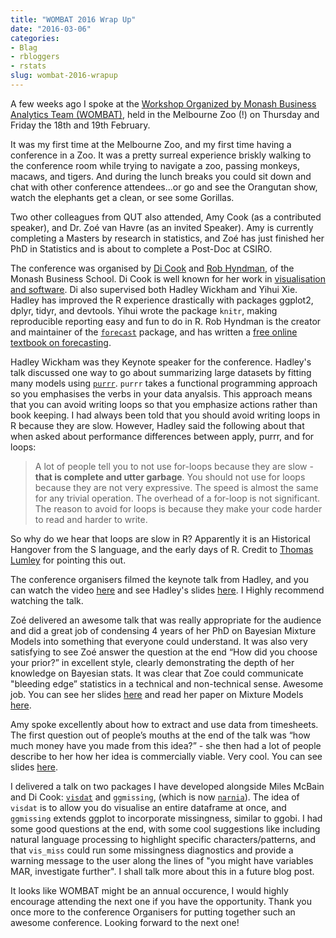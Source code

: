 ```yaml
---
title: "WOMBAT 2016 Wrap Up"
date: "2016-03-06"
categories:
- Blag
- rbloggers
- rstats
slug: wombat-2016-wrapup
---
```


A few weeks ago I spoke at the [Workshop Organized by Monash Business Analytics Team (WOMBAT)](http://wombat2016.org/), held in the Melbourne Zoo (!) on Thursday and Friday the 18th and 19th February.

It was my first time at the Melbourne Zoo, and my first time having a conference in a Zoo. It was a pretty surreal experience briskly walking to the conference room while trying to navigate a zoo, passing monkeys, macaws, and tigers. And during the lunch breaks you could sit down and chat with other conference attendees...or go and see the Orangutan show, watch the elephants get a clean, or see some Gorillas.

Two other colleagues from QUT also attended, Amy Cook (as a contributed speaker), and Dr. Zoé van Havre (as an invited Speaker). Amy is currently completing a Masters by research in statistics, and Zoé has just finished her PhD in Statistics and is about to complete a Post-Doc at CSIRO.

The conference was organised by [Di Cook](dicook.github.io) and [Rob Hyndman](http://robjhyndman.com/), of the Monash Business School. Di Cook is well known for her work in [visualisation and software](https://dicook.github.io/research.html). Di  also supervised both Hadley Wickham and Yihui Xie. Hadley has improved the R experience drastically with packages ggplot2, dplyr, tidyr, and devtools. Yihui wrote the package `knitr`, making reproducible reporting easy and fun to do in R. Rob Hyndman is the creator and maintainer of the [`forecast`](https://cran.r-project.org/web/packages/forecast/index.html) package, and has written a [free online textbook on forecasting](https://www.otexts.org/fpp).

Hadley Wickham was they Keynote speaker for the conference. Hadley's talk discussed one way to go about summarizing large datasets by fitting many models using [`purrr`](https://github.com/hadley/purrr). `purrr` takes a functional programming approach so you emphasises the verbs in your data anyalsis. This approach means that you can avoid writing loops so that you emphasize actions rather than book keeping. I had always been told that you should avoid writing loops in R because they are slow. However, Hadley said the following about that when asked about performance differences between apply, purrr, and for loops:

> A lot of people tell you to not use for-loops because they are slow - __that is complete and utter garbage__. You should not use for loops because they are not very expressive. The speed is almost the same for any trivial operation. The overhead of a for-loop is not significant. The reason to avoid for loops is because they make your code harder to read and harder to write.

So why do we hear that loops are slow in R? Apparently it is an Historical Hangover from the S language, and the early days of R. Credit to [Thomas Lumley](http://www.statschat.org.nz/) for pointing this out.

The conference organisers filmed the keynote talk from Hadley, and you can watch the video [here](https://www.youtube.com/watch?v=hRNUgwAFZtQ) and see Hadley's slides [here](http://wombat2016.org/slides/hadley.pdf). I Highly recommend watching the talk.

Zoé delivered an awesome talk that was really appropriate for the audience and did a great job of condensing 4 years of her PhD on Bayesian Mixture Models into something that everyone could understand. It was also very satisfying to see Zoé answer the question at the end “How did you choose your prior?” in excellent style, clearly demonstrating the depth of her knowledge on Bayesian stats. It was clear that Zoe could communicate "bleeding edge” statistics in a technical and non-technical sense. Awesome job. You can see her slides [here](https://zoevanhavre.github.io/talks/Feb2016_WOMBAT/ZvH_WombatSlides.html#1) and read her paper on Mixture Models [here](http://journals.plos.org/plosone/article?id=10.1371/journal.pone.0131739).

Amy spoke excellently about how to extract and use data from timesheets. The first question out of people’s mouths at the end of the talk was “how much money have you made from this idea?” - she then had a lot of people describe to her how her idea is commercially viable. Very cool. You can see slides [here](http://wombat2016.org/slides/amy.pdf).

I delivered a talk on two packages I have developed alongside Miles McBain and Di Cook: [`visdat`](https://github.com/njtierney/visdat) and `ggmissing`, (which is now [`narnia`](https://github.com/njtierney/narnia)). The idea of `visdat` is to allow you do visualise an entire dataframe at once, and `ggmissing` extends ggplot to incorporate missingness, similar to ggobi.  I had some good questions at the end, with some cool suggestions like including natural language processing to highlight specific characters/patterns, and that `vis_miss` could run some missingness diagnostics and provide a warning message to the user along the lines of "you might have variables MAR, investigate further". I shall talk more about this in a future blog post. 


It looks like WOMBAT might be an annual occurence, I would highly encourage attending the next one if you have the opportunity. Thank you once more to the conference Organisers for putting together such an awesome conference. Looking forward to the next one!
